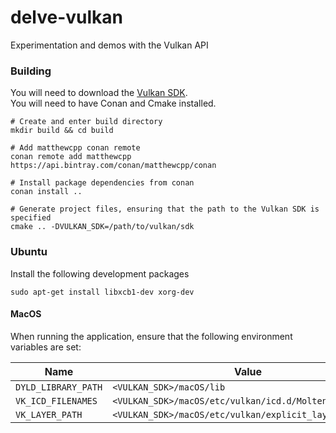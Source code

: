 # delve-vulkan

Experimentation and demos with the Vulkan API

### Building
You will need to download the [Vulkan SDK](https://vulkan.lunarg.com/).  
You will need to have Conan and Cmake installed.

```shell script
# Create and enter build directory
mkdir build && cd build

# Add matthewcpp conan remote
conan remote add matthewcpp https://api.bintray.com/conan/matthewcpp/conan 

# Install package dependencies from conan
conan install ..

# Generate project files, ensuring that the path to the Vulkan SDK is specified
cmake .. -DVULKAN_SDK=/path/to/vulkan/sdk
```
### Ubuntu
Install the following development packages

```shell script
sudo apt-get install libxcb1-dev xorg-dev
```

#### MacOS
When running the application, ensure that the following environment variables are set:

| Name | Value |
| ----------- | ----------- |
| `DYLD_LIBRARY_PATH` | `<VULKAN_SDK>/macOS/lib`
| `VK_ICD_FILENAMES` | `<VULKAN_SDK>/macOS/etc/vulkan/icd.d/MoltenVK_icd.json` |
| `VK_LAYER_PATH` | `<VULKAN_SDK>/macOS/etc/vulkan/explicit_layer.d` |

